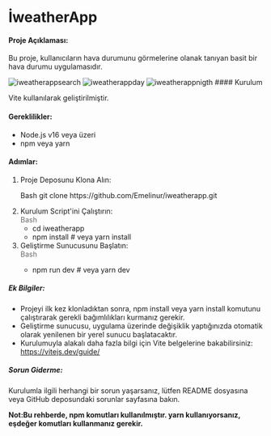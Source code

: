 # İweatherApp
#### Proje Açıklaması:
<p>Bu proje, kullanıcıların hava durumunu görmelerine olanak tanıyan basit bir hava durumu uygulamasıdır.</p>

<img src="weatherapp/src/Componets/img/iweatherappsearch.png" alt="iweatherappsearch">
<img src="weatherapp/src/Componets/img/iweatherappday.png" alt="iweatherappday">
<img src="iweatherappnigth.png" alt="iweatherappnigth">
#### Kurulum
<p>
Vite kullanılarak geliştirilmiştir.
</p>

#### Gereklilikler:
 <ul>
        <li>Node.js v16 veya üzeri</li>
        <li>npm veya yarn</li>
</ul>

#### Adımlar:
<ol>
<li>Proje Deposunu Klona Alın:</li>
<p>Bash
git clone https://github.com/Emelinur/iweatherapp.git</p>

<li>
Kurulum Script'ini Çalıştırın: <br>
<span style="color: #6a6a6a;">Bash</span> <br>
<ul>
<li>cd iweatherapp</li>
<li>npm install # veya yarn install</li>
</ul>
</li>
<li>Geliştirme Sunucusunu Başlatın:</li>
<span style="color: #6a6a6a;">Bash</span> <br>
<ul>
<li>npm run dev # veya yarn dev</li>
</ul>
</ol>

##### Ek Bilgiler:
   <ul>
    <li>Projeyi ilk kez klonladıktan sonra, npm install veya yarn install komutunu çalıştırarak gerekli bağımlılıkları kurmanız gerekir.</li>
    <li>Geliştirme sunucusu, uygulama üzerinde değişiklik yaptığınızda otomatik olarak yenilenen bir yerel sunucu başlatacaktır.</li>
    <li>Kurulumuyla alakalı daha fazla bilgi için Vite belgelerine bakabilirsiniz: <a href="https://vitejs.dev/guide/">https://vitejs.dev/guide/</a> </li>
   </ul>

##### Sorun Giderme:
<p>
Kurulumla ilgili herhangi bir sorun yaşarsanız, lütfen README dosyasına veya GitHub deposundaki sorunlar sayfasına bakın. 
</p>
<b>Not:Bu rehberde, npm komutları kullanılmıştır. yarn kullanıyorsanız, eşdeğer komutları kullanmanız gerekir.<b> 








